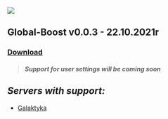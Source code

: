 ![](https://cdn.discordapp.com/attachments/901198788486631514/901198845852131448/Global-Boost.png)

## **Global-Boost v0.0.3 - 22.10.2021r**
### [**Download**](https://www.mediafire.com/file/31f04b0052r0gii/Global_Boost_v0.0.3.rar/file)
> ##### ***Support for user settings will be coming soon***

## ***Servers with support:***
- [Galaktyka](https://discord.gg/tDdgaJJ)

